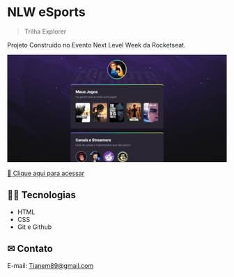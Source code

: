 # NLW eSports 

> Trilha Explorer

Projeto Construido no Evento Next Level Week da Rocketseat.

![Preview](./.github/Preview.png)

[🔗 Clique aqui para acessar](https://tianematos.github.io/NLW-eSports-Explorer/)

## 👨‍💻 Tecnologias

- HTML
- CSS
- Git e Github

## ✉ Contato

E-mail: Tianem89@gmail.com